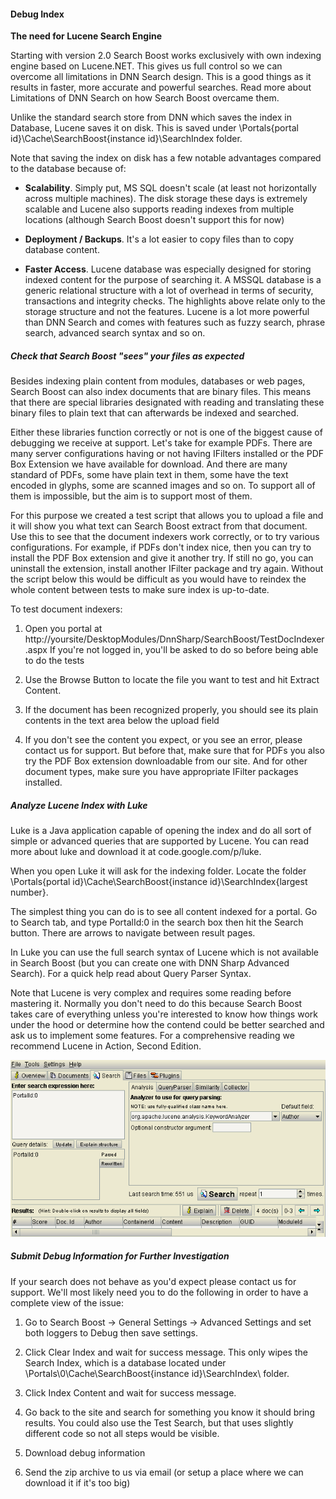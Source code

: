 #### Debug Index

**The need for Lucene Search Engine**

Starting with version 2.0 Search Boost works exclusively with own indexing engine based on Lucene.NET. This gives us full control so we can overcome all limitations in DNN Search design. This is a good things as it results in faster, more accurate and powerful searches. Read more about Limitations of DNN Search on how Search Boost overcame them.

Unlike the standard search store from DNN which saves the index in Database, Lucene saves it on disk. This is saved under \Portals\{portal id}\Cache\SearchBoost\{instance id}\SearchIndex folder. 

Note that saving the index on disk has a few notable advantages compared to the database because of:
* **Scalability**. Simply put, MS SQL doesn't scale (at least not horizontally across multiple machines). The disk storage these days is extremely scalable and Lucene also supports reading indexes from multiple locations (although Search Boost doesn't support this for now)

* **Deployment / Backups**. It's a lot easier to copy files than to copy database content.

* **Faster Access**. Lucene database was especially designed for storing indexed content for the purpose of searching it. A MSSQL database is a generic relational structure with a lot of overhead in terms of security, transactions and integrity checks.
The highlights above relate only to the storage structure and not the features. Lucene is a lot more powerful than DNN Search and comes with features such as fuzzy search, phrase search, advanced search syntax and so on.


##### Check that Search Boost "sees" your files as expected


Besides indexing plain content from modules, databases or web pages, Search Boost can also index documents that are binary files. This means that there are special libraries designated with reading and translating these binary files to plain text that can afterwards be indexed and searched.

Either these libraries function correctly or not is one of the biggest cause of debugging we receive at support. Let's take for example PDFs. There are many server configurations having or not having IFilters installed or the PDF Box Extension we have available for download. And there are many standard of PDFs, some have plain text in them, some have the text encoded in glyphs, some are scanned images and so on. To support all of them is impossible, but the aim is to support most of them. 

For this purpose we created a test script that allows you to upload a file and it will show you what text can Search Boost extract from that document. Use this to see that the document indexers work correctly, or to try various configurations. For example, if PDFs don't index nice, then you can try to install the PDF Box extension and give it another try. If still no go, you can uninstall the extension, install another IFilter package and try again.  Without the script below this would be difficult as you would have to reindex the whole content between tests to make sure index is up-to-date.

To test document indexers:

1. Open you portal at http://yoursite/DesktopModules/DnnSharp/SearchBoost/TestDocIndexer.aspx
If you're not logged in, you'll be asked to do so before being able to do the tests

2. Use the Browse Button to locate the file you want to test and hit Extract Content.

3. If the document has been recognized properly, you should see its plain contents in the text area below the upload field

4. If you don't see the content you expect, or you see an error, please contact us for support. But before that, make sure that for PDFs you also try the PDF Box extension downloadable from our site. And for other document types, make sure you have appropriate IFilter packages installed.

##### Analyze Lucene Index with Luke

Luke is a Java application capable of opening the index and do all sort of simple or advanced queries that are supported by Lucene. You can read more about luke and download it at code.google.com/p/luke.

When you open Luke it will ask for the indexing folder. Locate the folder \Portals\{portal id}\Cache\SearchBoost\{instance id}\SearchIndex{largest number}.

The simplest thing you can do is to see all content indexed for a portal. Go to Search tab, and type PortalId:0 in the search box then hit the Search button. There are arrows to navigate between result pages. 

In Luke you can use the full search syntax of Lucene which is not available in Search Boost (but you can create one with DNN Sharp Advanced Search). 
For a quick help read about Query Parser Syntax.

Note that Lucene is very complex and requires some reading before mastering it. Normally you don't need to do this because Search Boost takes care of everything unless you're interested to know how things work under the hood or determine how the contend could be better searched and ask us to implement some features. For a comprehensive reading we recommend Lucene in Action, Second Edition.

![](/search-boost/developer/assets/dnn-search-debug-lucene-luke.png)

##### Submit Debug Information for Further Investigation

If your search does not behave as you'd expect please contact us for support. We'll most likely need you to do the following in order to have a complete view of the issue:

  1. Go to Search Boost -> General Settings -> Advanced Settings  and set both loggers to Debug then save settings.

  2. Click Clear Index and wait for success message.
This only wipes the Search Index, which is a database located under \Portals\0\Cache\SearchBoost\{instance id}\SearchIndex\ folder.

  3. Click Index Content and wait for success message.

  4. Go back to the site and search for something you know it should bring results. You could also use the Test Search, but that uses slightly different code so not all steps would be visible.

  5. Download debug information
  6. Send the zip archive to us via email (or setup a place where we can download it if it's too big)
